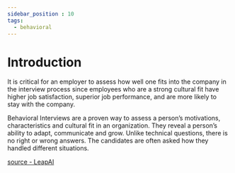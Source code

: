 ```yaml
---
sidebar_position : 10
tags:
  - behavioral
---
```


# Introduction

It is critical for an employer to assess how well one fits into the company in the interview process since employees who are a strong cultural fit have higher job satisfaction, superior job performance, and are more likely to stay with the company.

Behavioral Interviews are a proven way to assess a person’s motivations, characteristics and cultural fit in an organization. They reveal a person’s ability to adapt, communicate and grow. Unlike technical questions, there is no right or wrong answers. The candidates are often asked how they handled different situations.

[source - LeapAI](https://leetcode.com/explore/interview/card/leapai/)
